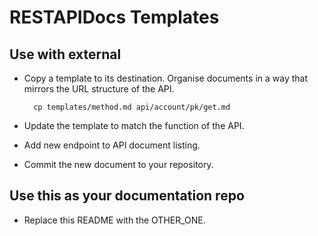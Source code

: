 # RESTAPIDocs Templates

## Use with external

* Copy a template to its destination. Organise documents in a way that mirrors
    the URL structure of the API.

        cp templates/method.md api/account/pk/get.md

* Update the template to match the function of the API.

* Add new endpoint to API document listing.

* Commit the new document to your repository.

## Use this as your documentation repo

* Replace this README with the OTHER_ONE.
